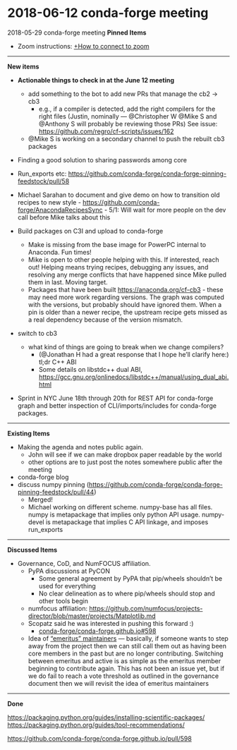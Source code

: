 # 2018-06-12 conda-forge meeting
2018-05-29 conda-forge meeting
**Pinned Items**


- Zoom instructions: [+How to connect to zoom](https://paper.dropbox.com/doc/How-to-connect-to-zoom-odl94oveHyiRv6UqTtZE5) 
----------

**New items**

- **Actionable things to check in at the June 12 meeting**
    - add something to the bot to add new PRs that manage the cb2 → cb3
        - e.g., if a compiler is detected, add the right compilers for the right files (Justin, nominally — @Christopher W @Mike S and @Anthony S will probably be reviewing those PRs) See issue: https://github.com/regro/cf-scripts/issues/162
    - @Mike S is working on a secondary channel to push the rebuilt cb3 packages
- Finding a good solution to sharing passwords among core


- Run_exports etc: https://github.com/conda-forge/conda-forge-pinning-feedstock/pull/58
- Michael Sarahan to document and give demo on how to transition old recipes to new style
        - https://github.com/conda-forge/AnacondaRecipesSync
        - 5/1: Will wait for more people on the dev call before Mike talks about this
- Build packages on C3I and upload to conda-forge
    - Make is missing from the base image for PowerPC internal to Anaconda. Fun times!
    - Mike is open to other people helping with this.  If interested, reach out!  Helping means trying recipes, debugging any issues, and resolving any merge conflicts that have happened since Mike pulled them in last.  Moving target.
    - Packages that have been built https://anaconda.org/cf-cb3 - these may need more work regarding versions.  The graph was computed with the versions, but probably should have ignored them.  When a pin is older than a newer recipe, the upstream recipe gets missed as a real dependency because of the version mismatch.
- switch to cb3
    - what kind of things are going to break when we change compilers?
        - (@Jonathan H had a great response that I hope he’ll clarify here:) tl;dr C++ ABI
        - Some details on libstdc++ dual ABI, https://gcc.gnu.org/onlinedocs/libstdc++/manual/using_dual_abi.html
- Sprint in NYC June 18th through 20th for REST API for conda-forge graph and better inspection of CLI/imports/includes for conda-forge packages.
----------

**Existing Items**

- Making the agenda and notes public again.
    - John will see if we can make dropbox paper readable by the world
    - other options are to just post the notes somewhere public after the meeting
- conda-forge blog
- discuss numpy pinning (https://github.com/conda-forge/conda-forge-pinning-feedstock/pull/44)
    - Merged!
    - Michael working on different scheme.  numpy-base has all files.  numpy is metapackage that implies only python API usage.  numpy-devel is metapackage that implies C API linkage, and imposes run_exports
----------

**Discussed Items**

- Governance, CoD, and NumFOCUS affiliation.
    - PyPA discussions at PyCON
        - Some general agreement by PyPA that pip/wheels shouldn’t be used for everything
        - No clear delineation as to where pip/wheels should stop and other tools begin
    - numfocus affiliation: https://github.com/numfocus/projects-director/blob/master/projects/Matplotlib.md
    - Scopatz said he was interested in pushing this forward :)
        - [conda-forge/conda-forge.github.io#598](https://github.com/conda-forge/conda-forge.github.io/pull/598)
    - Idea of [“emeritus” maintainers](https://github.com/envoyproxy/envoy/blob/master/OWNERS.md) — basically, if someone wants to step away from the project then we can still call them out as having been core members in the past but are no longer contributing. Switching between emeritus and active is as simple as the emeritus member beginning to contribute again. This has not been an issue yet, but if we do fail to reach a vote threshold as outlined in the governance document then we will revisit the idea of emeritus maintainers
----------

**Done**

https://packaging.python.org/guides/installing-scientific-packages/
https://packaging.python.org/guides/tool-recommendations/


https://github.com/conda-forge/conda-forge.github.io/pull/598


